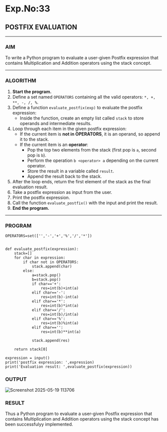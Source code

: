 # Exp.No:33  
## POSTFIX EVALUATION

---

### AIM  
To write a Python program to evaluate a user-given Postfix expression that contains Multiplication and Addition operators using the stack concept.

---

### ALGORITHM

1. **Start the program.**
2. Define a set named `OPERATORS` containing all the valid operators: `*, +, **, -, /, %`.
3. Define a function `evaluate_postfix(exp)` to evaluate the postfix expression:
   - Inside the function, create an empty list called `stack` to store operands and intermediate results.
4. Loop through each item in the given postfix expression:
   - If the current item is **not in OPERATORS**, it is an operand, so append it to the stack.
   - If the current item is an **operator**:
     - Pop the top two elements from the stack (first pop is `a`, second pop is `b`).
     - Perform the operation `b <operator> a` depending on the current operator.
     - Store the result in a variable called `result`.
     - Append the result back to the stack.
5. After the loop ends, return the first element of the stack as the final evaluation result.
6. Take a postfix expression as input from the user.
7. Print the postfix expression.
8. Call the function `evaluate_postfix()` with the input and print the result.
9. **End the program.**

---

### PROGRAM

```
OPERATORS=set(['','-','+','%','/','*']) 


def evaluate_postfix(expression):
    stack=[] 
    for char in expression:
        if char not in OPERATORS:
            stack.append(char)
        else:
            a=stack.pop()
            b=stack.pop()
            if char=='+':
                res=int(b)+int(a)
            elif char=='-':
                res=int(b)-int(a)
            elif char=='*':
                res=int(b)*int(a)
            elif char=='/':
                res=int(b)/int(a)
            elif char=='%':
                res=int(b)%int(a)
            elif char=='':
                res=int(b)**int(a)
                
            stack.append(res)
    
    return stack[0]

expression = input()
print('postfix expression: ',expression)
print('Evaluation result: ',evaluate_postfix(expression))

```

### OUTPUT
![Screenshot 2025-05-19 113706](https://github.com/user-attachments/assets/5a8c4112-52b2-4e11-bdde-16f46d21fcd5)

### RESULT
Thus a Python program to evaluate a user-given Postfix expression that contains Multiplication and Addition operators using the stack concept has been successfulyy implemented.

